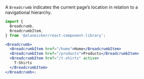 A `Breadcrumb` indicates the current page’s location in relation to a navigational hierarchy.

```jsx
import {
  Breadcrumb,
  BreadcrumbItem,
} from '@alaneicker/react-component-library';

<Breadcrumb>
  <BreadcrumbItem href="/home">Home</BreadcrumbItem>
  <BreadcrumbItem href="/products">Products</BreadcrumbItem>
  <BreadcrumbItem href="/t-shirts" active>
    T-Shirts
  </BreadcrumbItem>
</Breadcrumb>;
```
